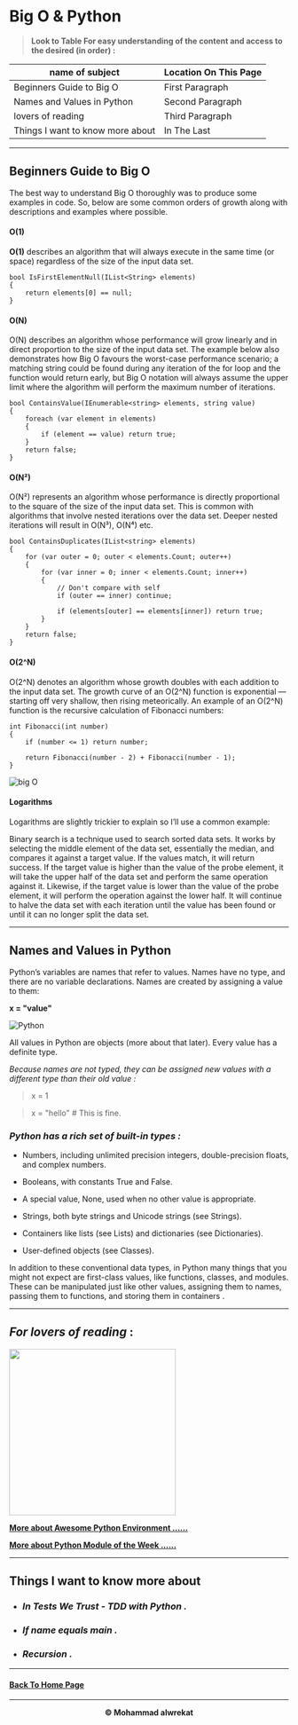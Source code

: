 # Big O & Python

> **Look to Table For easy understanding of the content and access to the desired (in order) :**

|name of subject      | Location On This Page|
|---------------------|---------------------|
|Beginners Guide to Big O|First Paragraph|
|Names and Values in Python|Second Paragraph|
|lovers of reading|Third Paragraph|
|Things I want to know more about|In The Last|

---
## Beginners Guide to Big O

The best way to understand Big O thoroughly was to produce some examples in code. So, below are some common orders of growth along with descriptions and examples where possible.

#### **O(1)**

**O(1)** describes an algorithm that will always execute in the same time (or space) regardless of the size of the input data set.

    bool IsFirstElementNull(IList<String> elements)
    {
        return elements[0] == null;
    }

#### **O(N)**
O(N) describes an algorithm whose performance will grow linearly and in direct proportion to the size of the input data set. The example below also demonstrates how Big O favours the worst-case performance scenario; a matching string could be found during any iteration of the for loop and the function would return early, but Big O notation will always assume the upper limit where the algorithm will perform the maximum number of iterations.

    bool ContainsValue(IEnumerable<string> elements, string value)
    {
        foreach (var element in elements)
        {
            if (element == value) return true; 
        }     
        return false; 
    }

#### **O(N²)**
O(N²) represents an algorithm whose performance is directly proportional to the square of the size of the input data set. This is common with algorithms that involve nested iterations over the data set. Deeper nested iterations will result in O(N³), O(N⁴) etc.

    bool ContainsDuplicates(IList<string> elements)
    {
        for (var outer = 0; outer < elements.Count; outer++) 
        {
            for (var inner = 0; inner < elements.Count; inner++) 
            {   
                // Don't compare with self 
                if (outer == inner) continue;             
            
                if (elements[outer] == elements[inner]) return true; 
            }
        }    
        return false;
    }

#### **O(2^N)**
O(2^N) denotes an algorithm whose growth doubles with each addition to the input data set. The growth curve of an O(2^N) function is exponential — starting off very shallow, then rising meteorically. An example of an O(2^N) function is the recursive calculation of Fibonacci numbers:

    int Fibonacci(int number)
    {
        if (number <= 1) return number;
       
        return Fibonacci(number - 2) + Fibonacci(number - 1); 
    }

![big O](https://www.educative.io/v2api/editorpage/6522953121398784/image/5162949189566464)


#### **Logarithms**

Logarithms are slightly trickier to explain so I’ll use a common example:

Binary search is a technique used to search sorted data sets. It works by selecting the middle element of the data set, essentially the median, and compares it against a target value. If the values match, it will return success. If the target value is higher than the value of the probe element, it will take the upper half of the data set and perform the same operation against it. Likewise, if the target value is lower than the value of the probe element, it will perform the operation against the lower half. It will continue to halve the data set with each iteration until the value has been found or until it can no longer split the data set.

---
## Names and Values in Python

Python’s variables are names that refer to values. Names have no type, and there are no variable declarations. Names are created by assigning a value to them:

**x = "value"**

![Python](https://cdn.analyticsvidhya.com/wp-content/uploads/2021/07/38787wallpaper.png)

All values in Python are objects (more about that later). Every value has a definite type.

*Because names are not typed, they can be assigned new values with a different type than their old value :*

> x = 1

> x = "hello"     # This is fine.

### ***Python has a rich set of built-in types :***

* Numbers, including unlimited precision integers, double-precision floats, and complex numbers.

* Booleans, with constants True and False.

* A special value, None, used when no other value is appropriate.

* Strings, both byte strings and Unicode strings (see Strings).

* Containers like lists (see Lists) and dictionaries (see Dictionaries).

* User-defined objects (see Classes).

In addition to these conventional data types, in Python many things that you might not expect are first-class values, like functions, classes, and modules. These can be manipulated just like other values, assigning them to names, passing them to functions, and storing them in containers .

---
## ***For lovers of reading*** :

<img src='https://www.lovereading.co.uk/content/images/love-reading-generic-facebook-image.jpg' height='300'>


**[More about Awesome Python Environment ......](https://towardsdatascience.com/how-to-setup-an-awesome-python-environment-for-data-science-or-anything-else-35d358cc95d5?gi=6a6c1f098521)**

**[More about Python Module of the Week ......](https://pymotw.com/3/index.html)**

---
## Things I want to know more about

* ### ***In Tests We Trust - TDD with Python .***

* ### ***If name equals main .***

* ### ***Recursion .***

---
#### [Back To Home Page](https://mhmadwrekat.github.io/reading-notes)

---
<b>
<p align="center">
© Mohammad alwrekat
</p>
